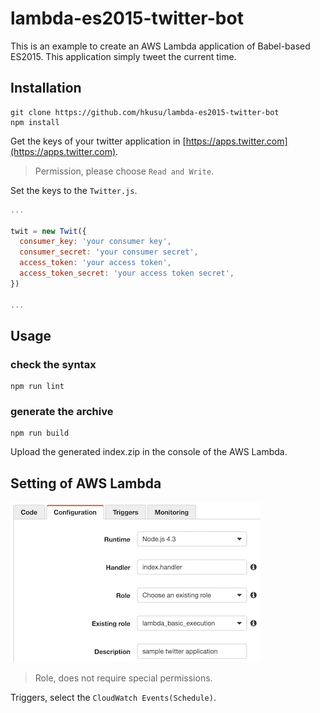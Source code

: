 # lambda-es2015-twitter-bot

This is an example to create an AWS Lambda application of Babel-based ES2015. This application simply tweet the current time.

## Installation

```
git clone https://github.com/hkusu/lambda-es2015-twitter-bot
npm install
```

Get the keys of your twitter application in [https://apps.twitter.com](https://apps.twitter.com).

> Permission, please choose `Read and Write`.

Set the keys to the `Twitter.js`.

```Twitter.js
...

twit = new Twit({
  consumer_key: 'your consumer key',
  consumer_secret: 'your consumer secret',
  access_token: 'your access token',
  access_token_secret: 'your access token secret',
})

...
```

## Usage

### check the syntax

```
npm run lint
```

### generate the archive

```
npm run build
```

Upload the generated index.zip in the console of the AWS Lambda.

## Setting of AWS Lambda

![screen shot](./screenshot.png)

> Role, does not require special permissions.

Triggers, select the `CloudWatch Events(Schedule)`.
